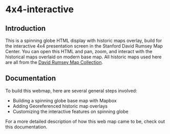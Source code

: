 # 4x4-interactive
## Introduction
This is a spinning globe HTML display with historic maps overlay, build for the interactive 4x4 presentation screen in the Stanford David Rumsey Map Center. You can open this HTML and pan, zoom, and interact with the historical maps overlaid on modern base map. All historic maps used here are all from the [David Rumsey Map Collection](https://www.davidrumsey.com). 
## Documentation 
To build this webmap, here are several general steps involved:
- Building a spinning globe base map with Mapbox
- Adding Georeferenced historic map overlays
- Customizing the interactive features on spinning globe

For a more detailed description of how this web map came to be, check out this documentation.
